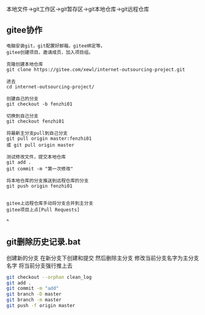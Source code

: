 本地文件->git工作区->git暂存区->git本地仓库->git远程仓库


## **gitee协作**
```
电脑安装git，git配置好邮箱，gitee绑定等。
gitee创建项目，邀请成员，加入项目组。

克隆创建本地仓库
git clone https://gitee.com/xewl/internet-outsourcing-project.git

进去
cd internet-outsourcing-project/

创建自己的分支
git checkout -b fenzhi01

切换到自己分支
git checkout fenzhi01

将最新主分支pull到自己分支
git pull origin master:fenzhi01
或 git pull origin master

测试修改文件，提交本地仓库
git add .
git commit -m "第一次修改"

将本地仓库的分支推送到远程仓库的分支
git push origin fenzhi01


gitee上远程仓库手动将分支合并到主分支
gitee项目上点[Pull Requests]
```
^
## **git删除历史记录.bat**

创建新的分支
在新分支下创建和提交
然后删除主分支
修改当前分支名字为主分支名字
将当前分支强行推上去

```bash
git checkout --orphan clean_log
git add .
git commit -m "add"
git branch -D master
git branch -m master
git push -f origin master
```